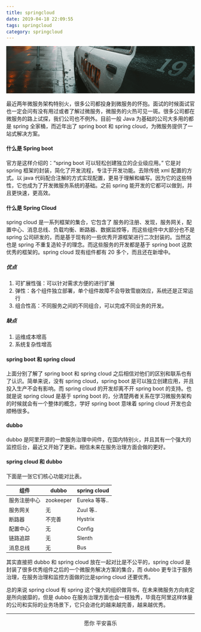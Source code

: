 ```yaml
---
title: springcloud
date: 2019-04-18 22:09:55
tags: springcloud
category: springcloud
---
```


![大多数人的生活，是无数次选择的结果](springcloud/springcloud.png)

最近两年微服务架构特别火，很多公司都投身到微服务的怀抱。面试的时候面试官也一定会问有没有用过或者了解过微服务，微服务的火热可见一斑。很多公司都在微服务的路上试探，我们公司也不例外。目前一般 Java 为基础的公司大多用的都是 spring 全家桶，而近年出了 spring boot 和 spring cloud，为微服务提供了一站式解决方案。

<!-- more -->

#### 什么是 Spring boot

官方是这样介绍的：“spring boot 可以轻松创建独立的企业级应用。”
它是对 spring 框架的封装，简化了开发流程，专注于开发功能。去除传统 xml 配置的方式。以 java 代码配合注解的方式实现配置，更易于理解和编写。因为它的这些特性，它也成为了开发微服务系统的基础。之前 spring 能开发的它都可以做到，并且更快速，更高效。

#### 什么是 Spring Cloud

spring cloud 是一系列框架的集合，它包含了 服务的注册、发现，服务网关，配置中心、消息总线、负载均衡、断路器、数据监控等，而这些组件中大部分也不是 spring 公司研发的，而是基于现有的一些优秀开源框架进行二次封装的。当然这也是 spring 不重复造轮子的理念。而这些服务的开发都是基于 spring boot 这款优秀的框架的。spring cloud 现有组件都有 20 多个，而且还在新增中。

##### 优点
1. 可扩展性强：可以针对需求方便的进行扩展
2. 弹性：各个组件独立部署，单个组件故障不会导致雪崩效应，系统还是正常运行
3. 组合性高：不同服务之间的不同组合，可以完成不同业务的开发。

##### 缺点
1. 运维成本增高
2. 系统复杂性增高


#### spring boot 和 spring cloud

上面分别了解了 spring boot 和 spring cloud 之后相信对他们的区别和联系也有了认识。简单来说，没有 spring cloud，spring boot 是可以独立创建应用，并且投入生产不会有影响。而 spring cloud 的开发却离不开 spring boot 的支持。也就是说  spring cloud 是基于 spring boot 的，分清楚两者关系在学习微服务架构的时候就会有一个整体的概念，学好 spring boot 意味着 spring cloud 开发也会顺畅很多。


#### dubbo

dubbo 是阿里开源的一款服务治理中间件，在国内特别火，并且其有一个强大的监控后台，最近又开始了更新。相信未来在服务治理方面会做的更好。



#### spring cloud 和 dubbo

下面是一张它们核心功能对比表。

| 组件     |   dubbo   |    spring cloud  |
| ---- | ---- | ---- |
|  服务注册中心    |   zookeeper   | Eureka 等等..     |
|  服务网关    |  无    |  Zuul 等..    |
|  断路器  | 不完善     |  Hystrix    |
|配置中心| 无| Config|
|链路追踪|无|Slenth|
|消息总线|无|Bus|

其实直接把 dubbo 和 spring cloud 放在一起对比是不公平的，spring cloud 是封装了很多优秀组件之后的一个微服务解决方案的集合，而 dubbo 更专注于服务治理，在服务治理和监控方面做的比是spring cloud 还要优秀。

总的来说 spring cloud 有 spring 这个强大的组织做背书，在未来微服务方向肯定是所向披靡的，但是 dubbo 在服务治理方面也会一枝独秀，毕竟在阿里这样体量的公司和实际的业务场景下，它只会进化的越来越完善，越来越优秀。


***

<center>愿你 平安喜乐</center>